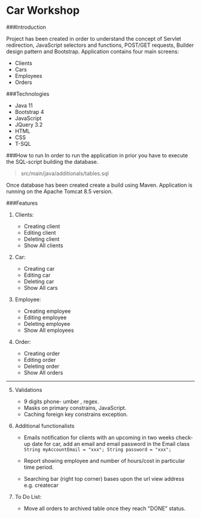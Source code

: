 # Car Workshop
 ###Introduction 

Project has been created in order to understand the concept of Servlet redirection, JavaScript selectors and functions, POST/GET requests, Builder design pattern and Bootstrap. Application contains four main screens:
 - Clients
 - Cars
 - Employees
 - Orders
 
 
 ###Technologies
 - Java 11
 - Bootstrap 4
 - JavaScript
 - JQuery 3.2
 - HTML
 - CSS
 - T-SQL
 
 ###How to run
 In order to run the application in prior you have to execute the SQL-script building the database.
 
 > src/main/java/additionals/tables.sql

Once database has been created create a build using Maven.
Application is running on the Apache Tomcat 8.5 version. 
 
 ###Features 
1. Clients:

   - Creating client
   - Editing client
   - Deleting client
   - Show All clients
2. Car:

   - Creating car
   - Editing car
   - Deleting car
   - Show All cars  
3. Employee:

   - Creating employee
   - Editing employee
   - Deleting employee
   - Show All employees     
4. Order:

   - Creating order
   - Editing order
   - Deleting order
   - Show All orders
   
--- 
5. Validations
    - 9 digits phone- umber , regex. 
    - Masks on primary constrains, JavaScript.
    - Caching foreign key constrains exception.
    
6. Additional functionalists  
    - Emails notification for clients with an upcoming in two weeks check-up date for car, add an email and email password in the Email class
        `String myAccountEmail = "xxx"; String password = "xxx";`
        
    - Report showing employee and number of hours/cost in particular time period.
    - Searching bar (right top corner) bases upon the url view address e.g. createcar 
    
7. To Do List:
    - Move all orders to archived table once they reach "DONE" status.
